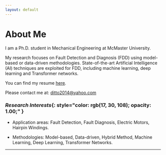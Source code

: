 ```yaml
---
layout: default
---
```


# About Me

I am a Ph.D. student in Mechanical Engineering at McMaster University.

My research focuses on Fault Detection and Diagnosis (FDD) using model-based or data-driven methodologies. State-of-the-art Artificial Intelligence (AI) techniques are exploited for FDD, including machine learning, deep learning and Transformer networks.



You can find my resume [<u>here</u>](/docs/CV_YuZhang.pdf).

Please contact me at: ditto2014@yahoo.com



### <em>Research Interests</em>{: style="color: rgb(17, 30, 108); opacity: 1.00;" }

* Application areas: Fault Detection, Fault Diagnosis, Electric Motors, Hairpin Windings.

* Methodologies: Model-based, Data-driven, Hybrid Method, Machine Learning, Deep Learning, Transformer Networks.



----------------



&nbsp;
&nbsp;
&nbsp;
&nbsp;
